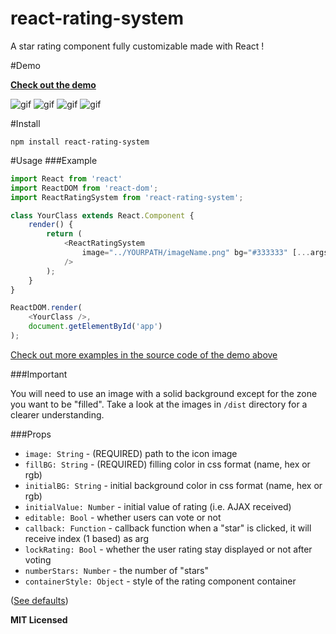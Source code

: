 # react-rating-system
A star rating component fully customizable made with React !

#Demo

**[Check out the demo]** 

![gif](https://enzoferey.github.io/react-rating-system/gif1.gif)
![gif](https://enzoferey.github.io/react-rating-system/gif2.gif)
![gif](https://enzoferey.github.io/react-rating-system/gif3.gif)
![gif](https://enzoferey.github.io/react-rating-system/gif4.gif)

#Install

```
npm install react-rating-system
```

#Usage
###Example
```js
import React from 'react'
import ReactDOM from 'react-dom';
import ReactRatingSystem from 'react-rating-system';

class YourClass extends React.Component {
    render() {
        return (
            <ReactRatingSystem 
                image="../YOURPATH/imageName.png" bg="#333333" [...args]
            />
        );
    }
}

ReactDOM.render(
    <YourClass />, 
    document.getElementById('app')
);

```

[Check out more examples in the source code of the demo above]

###Important

You will need to use an image with a solid background except for the zone you want to be "filled".
Take a look at the images in `/dist` directory for a clearer understanding.

###Props
  - `image: String` - (REQUIRED) path to the icon image
  - `fillBG: String` - (REQUIRED) filling color in css format (name, hex or rgb)
  - `initialBG: String` - initial background color in css format (name, hex or rgb)
  - `initialValue: Number` - initial value of rating (i.e. AJAX received)
  - `editable: Bool` - whether users can vote or not
  - `callback: Function` - callback function when a "star" is clicked, it will receive index (1 based) as arg
  - `lockRating: Bool` - whether the user rating stay displayed or not after voting
  - `numberStars: Number` - the number of "stars"
  - `containerStyle: Object` - style of the rating component container

([See defaults])

**MIT Licensed**

[Check out the demo]: <https://enzoferey.github.io/react-rating-system/>
[Check out more examples in the source code of the demo above]: <https://github.com/enzoferey/react-rating-system/blob/master/src/js/main.js>
[See defaults]: <https://github.com/enzoferey/react-rating-system/blob/master/src/js/components/Rating.js#L138>
